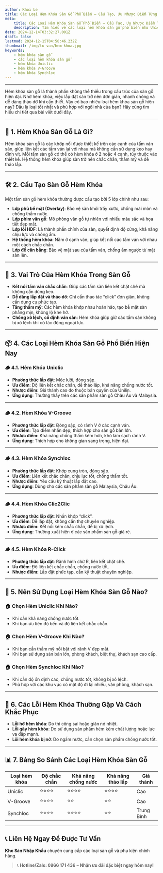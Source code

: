```yaml
---
author: Khoi Le
title: Các Loại Hèm Khóa Sàn Gỗ Phổ Biến – Cấu Tạo, Ưu Nhược Điểm Từng Loại
meta:
    title: Các Loại Hèm Khóa Sàn Gỗ Phổ Biến – Cấu Tạo, Ưu Nhược Điểm Từng Loại
    description: Tìm hiểu về các loại hèm khóa sàn gỗ phổ biến như Uniclic, V-Groove, Synchloc... Cấu tạo, ưu nhược điểm của từng loại và cách khắc phục lỗi thường gặp.
date: 2024-12-14T03:32:27.001Z
draft: false
lastmod: 2024-12-15T04:58:46.232Z
thumbnail: /img/tu-van/hem-khoa.jpg
keywords:
    - hèm khóa sàn gỗ
    - các loại hèm khóa sàn gỗ
    - hèm khóa Uniclic
    - hèm khóa V-Groove
    - hèm khóa Synchloc
---
```


---

Hèm khóa sàn gỗ là thành phần không thể thiếu trong cấu trúc của sàn gỗ hiện đại. Nhờ hèm khóa, việc lắp đặt sàn trở nên đơn giản, nhanh chóng và dễ dàng tháo dỡ khi cần thiết. Vậy có bao nhiêu loại hèm khóa sàn gỗ hiện nay? Đâu là loại tốt nhất và phù hợp với ngôi nhà của bạn? Hãy cùng tìm hiểu chi tiết qua bài viết dưới đây.

---

## 📘 **1. Hèm Khóa Sàn Gỗ Là Gì?**

Hèm khóa sàn gỗ là các khớp nối được thiết kế trên các cạnh của tấm ván sàn, giúp liên kết các tấm ván lại với nhau mà không cần sử dụng keo hay đinh vít. Mỗi tấm sàn gỗ có thể có hèm khóa ở 2 hoặc 4 cạnh, tùy thuộc vào thiết kế. Hệ thống hèm khóa giúp sàn trở nên chắc chắn, thẩm mỹ và dễ tháo lắp.

---

## 🛠️ **2. Cấu Tạo Sàn Gỗ Hèm Khóa**

Một tấm sàn gỗ hèm khóa thường được cấu tạo bởi 5 lớp chính như sau:  

- **Lớp phủ bề mặt (Overlay)**: Bảo vệ sàn khỏi trầy xước, chống mài mòn và chống thấm nước.  
- **Lớp phim vân gỗ**: Mô phỏng vân gỗ tự nhiên với nhiều màu sắc và họa tiết đẹp mắt.  
- **Lớp lõi HDF**: Là thành phần chính của sàn, quyết định độ cứng, khả năng chịu lực và chống ẩm.  
- **Hệ thống hèm khóa**: Nằm ở cạnh ván, giúp kết nối các tấm ván với nhau một cách chắc chắn.  
- **Lớp đế cân bằng**: Bảo vệ mặt sau của tấm ván, chống ẩm ngược từ mặt sàn lên.  

---

## 🚀 **3. Vai Trò Của Hèm Khóa Trong Sàn Gỗ**

- **Kết nối tấm ván chắc chắn**: Giúp các tấm sàn liên kết chặt chẽ mà không cần dùng keo.  
- **Dễ dàng lắp đặt và tháo dỡ**: Chỉ cần thao tác “click” đơn giản, không cần dụng cụ phức tạp.  
- **Tăng thẩm mỹ**: Các hèm khóa khớp nhau hoàn hảo, tạo bề mặt sàn phẳng mịn, không lộ khe hở.  
- **Chống xô lệch, cố định ván sàn**: Hèm khóa giúp giữ các tấm sàn không bị xô lệch khi có tác động ngoại lực.  

---

## 📦 **4. Các Loại Hèm Khóa Sàn Gỗ Phổ Biến Hiện Nay**

### 🪵 **4.1. Hèm Khóa Uniclic**  
- **Phương thức lắp đặt**: Móc lưỡi, đóng sập.  
- **Ưu điểm**: Độ liên kết chắc chắn, dễ tháo lắp, khả năng chống nước tốt.  
- **Nhược điểm**: Giá thành cao do thuộc bản quyền của Unilin.  
- **Ứng dụng**: Thường thấy trên các sản phẩm sàn gỗ Châu Âu và Malaysia.  

---

### 🪵 **4.2. Hèm Khóa V-Groove**  
- **Phương thức lắp đặt**: Đóng sập, có rãnh V ở các cạnh ván.  
- **Ưu điểm**: Tạo điểm nhấn đẹp, thích hợp cho sàn gỗ bản lớn.  
- **Nhược điểm**: Khả năng chống thấm kém hơn, khó làm sạch rãnh V.  
- **Ứng dụng**: Thích hợp cho không gian sang trọng, hiện đại.  

---

### 🪵 **4.3. Hèm Khóa Synchloc**  
- **Phương thức lắp đặt**: Khớp cung tròn, đóng sập.  
- **Ưu điểm**: Liên kết chắc chắn, chịu lực tốt, chống thấm tốt.  
- **Nhược điểm**: Yêu cầu kỹ thuật lắp đặt cao.  
- **Ứng dụng**: Dùng cho các sản phẩm sàn gỗ Malaysia, Châu Âu.  

---

### 🪵 **4.4. Hèm Khóa Clic2Clic**  
- **Phương thức lắp đặt**: Nhấn khớp “click”.  
- **Ưu điểm**: Dễ lắp đặt, không cần thợ chuyên nghiệp.  
- **Nhược điểm**: Kết nối kém chắc chắn, dễ bị xô lệch.  
- **Ứng dụng**: Thường xuất hiện ở các sản phẩm sàn gỗ giá rẻ.  

---

### 🪵 **4.5. Hèm Khóa R-Click**  
- **Phương thức lắp đặt**: Rãnh hình chữ R, liên kết chặt chẽ.  
- **Ưu điểm**: Độ liên kết chắc chắn, chống nước tốt.  
- **Nhược điểm**: Lắp đặt phức tạp, cần kỹ thuật chuyên nghiệp.  

---

## 📢 **5. Nên Sử Dụng Loại Hèm Khóa Sàn Gỗ Nào?**

### 🏠 **Chọn Hèm Uniclic Khi Nào?**  
- Khi cần khả năng chống nước tốt.  
- Khi bạn ưu tiên độ bền và độ liên kết chắc chắn.  

### 🏠 **Chọn Hèm V-Groove Khi Nào?**  
- Khi bạn cần thẩm mỹ nổi bật với rãnh V đẹp mắt.  
- Khi bạn sử dụng sàn bản lớn, phòng khách, biệt thự, khách sạn cao cấp.  

### 🏠 **Chọn Hèm Synchloc Khi Nào?**  
- Khi cần độ ổn định cao, chống nước tốt, không bị xô lệch.  
- Phù hợp với các khu vực có mật độ đi lại nhiều, văn phòng, khách sạn.  

---

## 🚫 **6. Các Lỗi Hèm Khóa Thường Gặp Và Cách Khắc Phục**  
- **Lỗi hở hèm khóa**: Do thi công sai hoặc giãn nở nhiệt.  
- **Lỗi gãy hèm khóa**: Do sử dụng sản phẩm hèm kém chất lượng hoặc lực va đập mạnh.  
- **Lỗi hèm khóa bị nở**: Do ngấm nước, cần chọn sản phẩm chống nước tốt.  

---

## 📊 **7. Bảng So Sánh Các Loại Hèm Khóa Sàn Gỗ**

| **Loại hèm khóa** | **Độ chắc chắn** | **Khả năng chống nước** | **Khả năng tháo lắp** | **Giá thành** |
|-----------------|-----------------|------------------------|-----------------------|----------------|
| Uniclic         | ⭐⭐⭐⭐           | ⭐⭐⭐⭐                   | ⭐⭐⭐⭐                  | Cao            |
| V-Groove        | ⭐⭐⭐⭐           | ⭐⭐                     | ⭐⭐                    | Cao            |
| Synchloc        | ⭐⭐⭐⭐           | ⭐⭐⭐⭐                   | ⭐⭐                    | Trung Bình     |

---

## 📞 **Liên Hệ Ngay Để Được Tư Vấn**  
**Kho Sàn Nhập Khẩu** chuyên cung cấp các loại sàn gỗ và phụ kiện chính hãng.  
> 📞 **Hotline/Zalo: 0966 171 436** – **Nhận ưu đãi đặc biệt ngay hôm nay!**  
